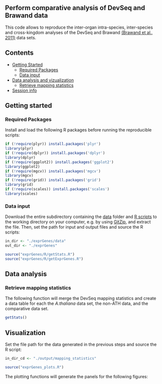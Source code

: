 
## Perform comparative analysis of DevSeq and Brawand data

This code allows to reproduce the inter-organ intra-species, inter-species and cross-kingdom analyses of the DevSeq and Brawand [(Brawand et al., 2011)](https://pubmed.ncbi.nlm.nih.gov/22012392/) data sets. 


## Contents

* [Getting Started](#getting-started)
  * [Required Packages](#required-packages)
  * [Data input](#data-input)
* [Data analysis and vizualization](#data-analysis-and-vizualization)
  * [Retrieve mapping statistics](#retrieve-mapping-statistics)
* [Session info](#session-info)


## Getting started


### Required Packages
Install and load the following R packages before running the reproducible scripts:

```R
if (!require(plyr)) install.packages('plyr')
library(plyr)
if (!require(dplyr)) install.packages('dplyr')
library(dplyr)
if (!require(ggplot2)) install.packages('ggplot2')
library(ggplot2)
if (!require(mgcv)) install.packages('mgcv')
library(mgcv)
if (!require(grid)) install.packages('grid')
library(grid)
if (!require(scales)) install.packages('scales')
library(scales)

```

### Data input
Download the entire subdirectory containing the [data](https://github.com/schustischuster/evoGEx/tree/master/exprGenes/data) folder and [R scripts](https://github.com/schustischuster/evoGEx/tree/master/exprGenes/R) to the working directory on your computer, e.g. by using [GitZip](http://kinolien.github.io/gitzip/), and extract the file. Then, set the path for input and output files and source the R scripts: 

```R
in_dir <- "./exprGenes/data"
out_dir <- "./exprGenes"

source("exprGenes/R/getStats.R")
source("exprGenes/R/getExprGenes.R")

```

## Data analysis

### Retrieve mapping statistics

The following function will merge the DevSeq mapping statistics and create a data table for each the _A.thaliana_ data set, the non-ATH data, and the comparative data set. 

```R
getStats()

```

## Visualization

Set the file path for the data generated in the previous steps and source the R script:

```R
in_dir_cd <- "./output/mapping_statistics"

source("exprGenes_plots.R")

```

The plotting functions will generate the panels for the following figures:
